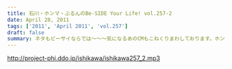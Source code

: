 ```yaml
---
title: 石川・ホンマ・ぶるんのBe-SIDE Your Life! vol.257-2
date: April 28, 2011
tags: ['2011', 'April 2011', 'vol.257']
draft: false
summary: ネタもビーサイならでは～～～気になるあのCMもこねくりまわしております。ホンマさんはちゃんと、フリップを目の前に差し出しておりますので。NAMAE
---
```


http://project-phi.ddo.jp/ishikawa/ishikawa257_2.mp3